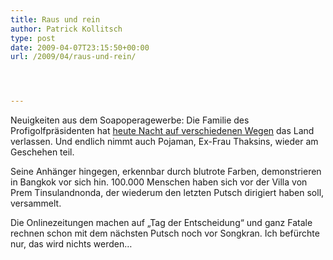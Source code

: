 ```yaml
---
title: Raus und rein
author: Patrick Kollitsch
type: post
date: 2009-04-07T23:15:50+00:00
url: /2009/04/raus-und-rein/




---
```

Neuigkeiten aus dem Soapoperagewerbe: Die Familie des Profigolfpräsidenten hat [heute Nacht auf verschiedenen Wegen][1] das Land verlassen. Und endlich nimmt auch Pojaman, Ex-Frau Thaksins, wieder am Geschehen teil.

Seine Anhänger hingegen, erkennbar durch blutrote Farben, demonstrieren in Bangkok vor sich hin. 100.000 Menschen haben sich vor der Villa von Prem Tinsulandnonda, der wiederum den letzten Putsch dirigiert haben soll, versammelt.

Die Onlinezeitungen machen auf &#8222;Tag der Entscheidung&#8220; und ganz Fatale rechnen schon mit dem nächsten Putsch noch vor Songkran. Ich befürchte nur, das wird nichts werden&#8230;

 [1]: http://www.nationmultimedia.com/2009/04/08/politics/politics_30099920.php
